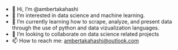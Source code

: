 - 👋 Hi, I’m @ambertakahashi
- 👀 I’m interested in data science and machine learning.
- 🌱 I’m currently learning how to scrape, analyze, and present data through the use of python and data vizualization languages.
- 💞️ I’m looking to collaborate on data science related projects
- 📫 How to reach me: ambertakahashi@outlook.com

<!---
ambertakahashi/ambertakahashi is a ✨ special ✨ repository because its `README.md` (this file) appears on your GitHub profile.
You can click the Preview link to take a look at your changes.
--->
